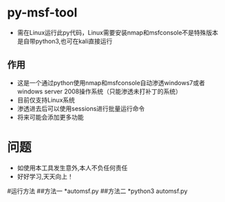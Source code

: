 # py-msf-tool
* 需在Linux运行此py代码，Linux需要安装nmap和msfconsole不是特殊版本是自带python3,也可在kali直接运行

## 作用
* 这是一个通过python使用nmap和msfconsole自动渗透windows7或者windows server 2008操作系统（只能渗透未打补丁的系统）
* 目前仅支持Linux系统
* 渗透进去后可以使用sessions进行批量运行命令
* 将来可能会添加更多功能


# 问题
* 如使用本工具发生意外,本人不负任何责任
* 好好学习,天天向上！

#运行方法
##方法一
*automsf.py
##方法二
*python3 automsf.py
